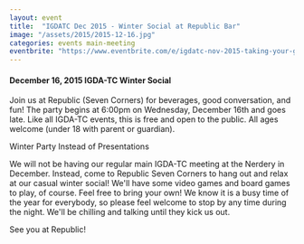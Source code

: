 ```yaml
---
layout: event
title:  "IGDATC Dec 2015 - Winter Social at Republic Bar"
image: "/assets/2015/2015-12-16.jpg"
categories: events main-meeting
eventbrite: "https://www.eventbrite.com/e/igdatc-nov-2015-taking-your-game-global-tickets-19301031906?aff=ebdsoporgprofile"
---
```


#### December 16, 2015 IGDA-TC Winter Social

Join us at Republic (Seven Corners) for beverages, good conversation, and fun! The party begins at 6:00pm on Wednesday, December 16th and goes late. Like all IGDA-TC events, this is free and open to the public. All ages welcome (under 18 with parent or guardian).

Winter Party Instead of Presentations

We will not be having our regular main IGDA-TC meeting at the Nerdery in December. Instead, come to Republic Seven Corners to hang out and relax at our casual winter social! We'll have some video games and board games to play, of course. Feel free to bring your own! We know it is a busy time of the year for everybody, so please feel welcome to stop by any time during the night. We'll be chilling and talking until they kick us out.

See you at Republic!

